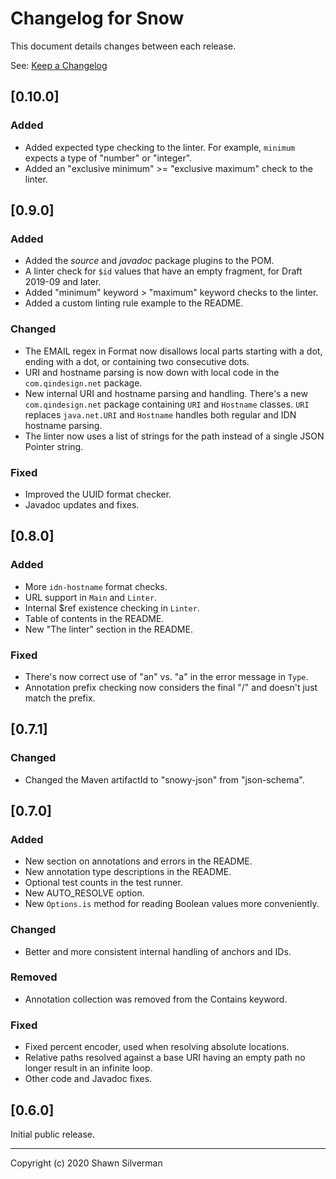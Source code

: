 # Changelog for Snow

This document details changes between each release.

See: [Keep a Changelog](https://keepachangelog.com)

## [0.10.0]

### Added
* Added expected type checking to the linter. For example, `minimum` expects a
  type of "number" or "integer".
* Added an "exclusive minimum" >= "exclusive maximum" check to the linter.  

## [0.9.0]

### Added
* Added the _source_ and _javadoc_ package plugins to the POM.
* A linter check for `$id` values that have an empty fragment, for Draft 2019-09
  and later.
* Added "minimum" keyword > "maximum" keyword checks to the linter.
* Added a custom linting rule example to the README.

### Changed
* The EMAIL regex in Format now disallows local parts starting with a dot,
  ending with a dot, or containing two consecutive dots.
* URI and hostname parsing is now down with local code in the
  `com.qindesign.net` package.
* New internal URI and hostname parsing and handling. There's a new
  `com.qindesign.net` package containing `URI` and `Hostname` classes. `URI`
  replaces `java.net.URI` and `Hostname` handles both regular and IDN
  hostname parsing.
* The linter now uses a list of strings for the path instead of a single JSON
  Pointer string.

### Fixed
* Improved the UUID format checker.
* Javadoc updates and fixes.

## [0.8.0]

### Added
* More `idn-hostname` format checks.
* URL support in `Main` and `Linter`.
* Internal $ref existence checking in `Linter`.
* Table of contents in the README.
* New "The linter" section in the README.

### Fixed

* There's now correct use of "an" vs. "a" in the error message in `Type`.
* Annotation prefix checking now considers the final "/" and doesn't just match
  the prefix.

## [0.7.1]

### Changed
* Changed the Maven artifactId to "snowy-json" from "json-schema".

## [0.7.0]

### Added
* New section on annotations and errors in the README.
* New annotation type descriptions in the README.
* Optional test counts in the test runner.
* New AUTO_RESOLVE option.
* New `Options.is` method for reading Boolean values more conveniently.

### Changed
* Better and more consistent internal handling of anchors and IDs.

### Removed
* Annotation collection was removed from the Contains keyword.

### Fixed
* Fixed percent encoder, used when resolving absolute locations.
* Relative paths resolved against a base URI having an empty path no longer
  result in an infinite loop.
* Other code and Javadoc fixes.

## [0.6.0]

Initial public release.

---
Copyright (c) 2020 Shawn Silverman

